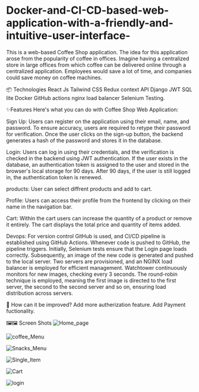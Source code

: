 # Docker-and-CI-CD-based-web-application-with-a-friendly-and-intuitive-user-interface-
This is a web-based Coffee Shop application. The idea for this application arose from the popularity of coffee in offices. Imagine having a centralized store in large offices from which coffee can be delivered online through a centralized application. Employees would save a lot of time, and companies could save money on coffee machines.

📦 Technologies
React Js
Tailwind CSS
Redux
context API
Django
JWT
SQL lite
Docker
GitHub actions
nginx load balancer
Selenium Testing.

✨Features
Here's what you can do with Coffee Shop Web Application:

Sign Up: Users can register on the application using their email, name, and password. To ensure accuracy, users are required to retype their password for verification. Once the user clicks on the sign-up button, the backend generates a hash of the password and stores it in the database.

Login: Users can log in using their credentials, and the verification is checked in the backend using JWT authentication. If the user exists in the database, an authentication token is assigned to the user and stored in the browser's local storage for 90 days. After 90 days, if the user is still logged in, the authentication token is renewed.

products: User can select diffrent products and add to cart.

Profile: Users can access their profile from the frontend by clicking on their name in the navigation bar.

Cart: Within the cart users can increase the quantity of a product or remove it entirely. The cart displays the total price and quantity of items added.

Devops: For version control GitHub is used, and CI/CD pipeline is established using GitHub Actions. Whenever code is pushed to GitHub, the pipeline triggers. Initially, Selenium tests ensure that the Login page loads correctly. Subsequently, an image of the new code is generated and pushed to the local server. Two servers are provisioned, and an NGINX load balancer is employed for efficient management. Watchtower continuously monitors for new images, checking every 3 seconds. The round-robin technique is employed, meaning the first image is directed to the first server, the second to the second server and so on, ensuring load distribution across servers.


💭 How can it be improved?
Add more autherization feature.
Add Payment fuctionality.

🖼️🖼 Screen Shots
![Home_page](https://github.com/spatil1697/Docker-and-CI-CD-based-web-application-with-a-friendly-and-intuitive-user-interface-/assets/110406683/1ea63ba3-c24c-4b70-82ef-4d0589f859f4)

![coffee_Menu](https://github.com/spatil1697/Docker-and-CI-CD-based-web-application-with-a-friendly-and-intuitive-user-interface-/assets/110406683/621c5037-fa9c-4e58-85c9-6228aa1990b1)

![Snacks_Menu](https://github.com/spatil1697/Docker-and-CI-CD-based-web-application-with-a-friendly-and-intuitive-user-interface-/assets/110406683/2490e189-23dc-4e9a-806a-093f44a2f56d)

![Single_Item](https://github.com/spatil1697/Docker-and-CI-CD-based-web-application-with-a-friendly-and-intuitive-user-interface-/assets/110406683/77581c14-800a-4535-be08-1fc1c0472dd4)

![Cart](https://github.com/spatil1697/Docker-and-CI-CD-based-web-application-with-a-friendly-and-intuitive-user-interface-/assets/110406683/3fcb00a4-8dd7-478b-a88f-9cf5b06ace4f)

![login](https://github.com/spatil1697/Docker-and-CI-CD-based-web-application-with-a-friendly-and-intuitive-user-interface-/assets/110406683/b719a963-79d6-43d6-ae31-3b8ca7fcdb10)
